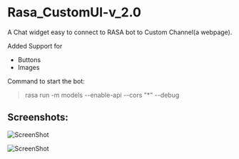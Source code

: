 # Rasa_CustomUI-v_2.0

A Chat widget easy to connect to RASA bot to Custom Channel(a webpage).

Added Support for

- Buttons
- Images

Command to start the bot:

> rasa run -m models --enable-api --cors "\*" --debug

## Screenshots:

![ScreenShot](https://github.com/JiteshGaikwad/Rasa_CustomUI-v_2.0/blob/master/static/img/ui_1.PNG)

![ScreenShot](https://github.com/JiteshGaikwad/Rasa_CustomUI-v_2.0/blob/master/static/img/ui_2.PNG)

